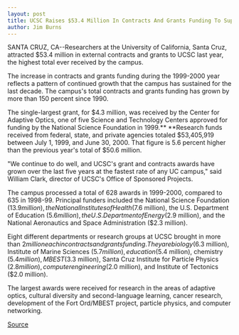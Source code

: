 ```yaml
---
layout: post
title: UCSC Raises $53.4 Million In Contracts And Grants Funding To Support Research And Education   
author: Jim Burns
---
```


SANTA CRUZ, CA--Researchers at the University of California, Santa Cruz, attracted $53.4 million in external contracts and grants to UCSC last year, the highest total ever received by the campus.

The increase in contracts and grants funding during the 1999-2000 year reflects a pattern of continued growth that the campus has sustained for the last decade. The campus's total contracts and grants funding has grown by more than 150 percent since 1990.

The single-largest grant, for $4.3 million, was received by the Center for Adaptive Optics, one of five Science and Technology Centers approved for funding by the National Science Foundation in 1999.** **Research funds received from federal, state, and private agencies totaled $53,405,919 between July 1, 1999, and June 30, 2000. That figure is 5.6 percent higher than the previous year's total of $50.6 million.

"We continue to do well, and UCSC's grant and contracts awards have grown over the last five years at the fastest rate of any UC campus," said William Clark, director of UCSC's Office of Sponsored Projects.

The campus processed a total of 628 awards in 1999-2000, compared to 635 in 1998-99. Principal funders included the National Science Foundation ($13.9 million), the National Institutes of Health ($7.6 million), the U.S. Department of Education ($5.6 million), the U.S. Department of Energy ($2.9 million), and the National Aeronautics and Space Administration ($2.3 million).

Eight different departments or research groups at UCSC brought in more than $2 million each in contracts and grants funding. They are biology ($6.3 million), Institute of Marine Sciences ($5.7 million), education ($5.4 million), chemistry ($5.4 million), MBEST ($3.3 million), Santa Cruz Institute for Particle Physics ($2.8 million), computer engineering ($2.0 million), and Institute of Tectonics ($2.0 million).

The largest awards were received for research in the areas of adaptive optics, cultural diversity and second-language learning, cancer research, development of the Fort Ord/MBEST project, particle physics, and computer networking.

[Source](http://www1.ucsc.edu/news_events/press_releases/archive/00-01/10-00/grants.html "Permalink to UCSC Press Release:UCSC RAISES $53.4 MILLION IN CONTRACTS AND GRANTS FUNDING")
